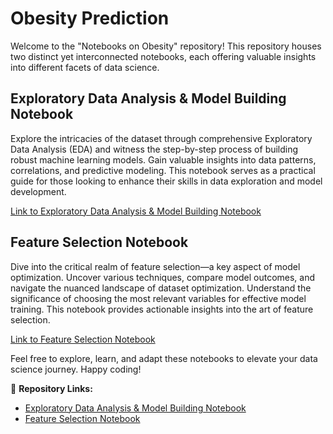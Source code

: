 # Obesity Prediction

Welcome to the "Notebooks on Obesity" repository! This repository houses two distinct yet interconnected notebooks, each offering valuable insights into different facets of data science.

## Exploratory Data Analysis & Model Building Notebook

Explore the intricacies of the dataset through comprehensive Exploratory Data Analysis (EDA) and witness the step-by-step process of building robust machine learning models. Gain valuable insights into data patterns, correlations, and predictive modeling. This notebook serves as a practical guide for those looking to enhance their skills in data exploration and model development.

[Link to Exploratory Data Analysis & Model Building Notebook](https://www.kaggle.com/code/utkarshsaxenadn/obesity-risk-detection-eda-xgboost)

## Feature Selection Notebook

Dive into the critical realm of feature selection—a key aspect of model optimization. Uncover various techniques, compare model outcomes, and navigate the nuanced landscape of dataset optimization. Understand the significance of choosing the most relevant variables for effective model training. This notebook provides actionable insights into the art of feature selection.

[Link to Feature Selection Notebook](https://www.kaggle.com/code/utkarshsaxenadn/obesity-feature-selection-xgboost)

Feel free to explore, learn, and adapt these notebooks to elevate your data science journey. Happy coding!

🔗 **Repository Links:**
- [Exploratory Data Analysis & Model Building Notebook](https://www.kaggle.com/code/utkarshsaxenadn/obesity-risk-detection-eda-xgboost)
- [Feature Selection Notebook](https://www.kaggle.com/code/utkarshsaxenadn/obesity-feature-selection-xgboost)
